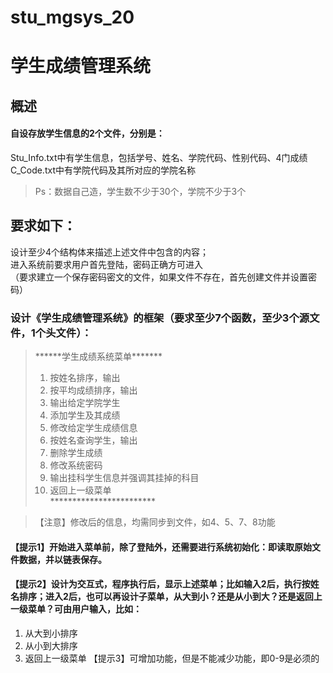 # stu_mgsys_20
# 学生成绩管理系统
## 概述
#### 自设存放学生信息的2个文件，分别是：  
Stu_Info.txt中有学生信息，包括学号、姓名、学院代码、性别代码、4门成绩  
C_Code.txt中有学院代码及其所对应的学院名称  
> Ps：数据自己造，学生数不少于30个，学院不少于3个  

## 要求如下：  
设计至少4个结构体来描述上述文件中包含的内容；  
进入系统前要求用户首先登陆，密码正确方可进入  
（要求建立一个保存密码密文的文件，如果文件不存在，首先创建文件并设置密码）

### 设计《学生成绩管理系统》的框架（要求至少7个函数，至少3个源文件，1个头文件）：  
> \*\*\*\*\*\*学生成绩系统菜单\*\*\*\*\*\*\*
> 1. 按姓名排序，输出
> 2. 按平均成绩排序，输出
> 3. 输出给定学院学生
> 4. 添加学生及其成绩
> 5. 修改给定学生成绩信息
> 6. 按姓名查询学生，输出
> 7. 删除学生成绩
> 8. 修改系统密码
> 9. 输出挂科学生信息并强调其挂掉的科目
> 0. 返回上一级菜单  
\*\*\*\*\*\*\*\*\*\*\*\*\*\*\*\*\*\*\*\*\*\*\*\*


> 【注意】修改后的信息，均需同步到文件，如4、5、7、8功能  

#### 【提示1】开始进入菜单前，除了登陆外，还需要进行系统初始化：即读取原始文件数据，并以链表保存。

#### 【提示2】设计为交互式，程序执行后，显示上述菜单；比如输入2后，执行按姓名排序；进入2后，也可以再设计子菜单，从大到小？还是从小到大？还是返回上一级菜单？可由用户输入，比如：
  1. 从大到小排序
  2. 从小到大排序
  0. 返回上一级菜单
【提示3】可增加功能，但是不能减少功能，即0-9是必须的